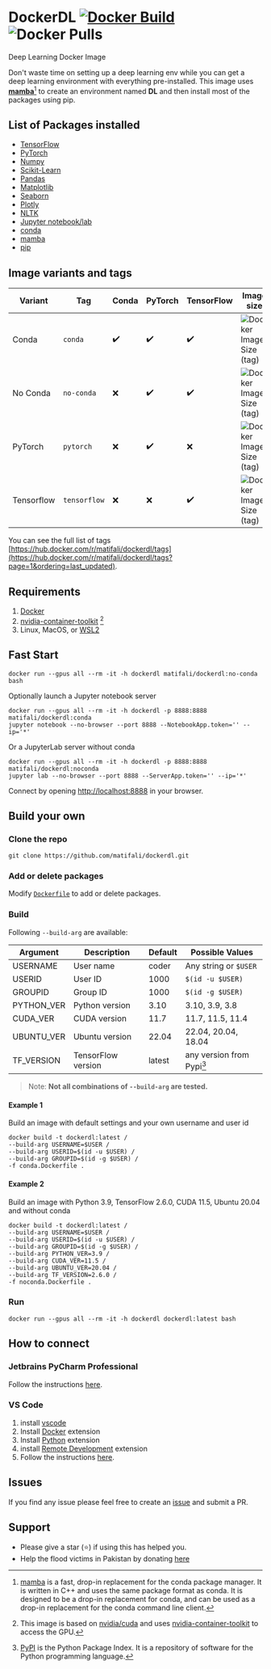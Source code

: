 # DockerDL [![Docker Build](https://github.com/matifali/dockerdl/actions/workflows/docker-publish.yml/badge.svg)](https://github.com/matifali/dockerdl/actions/workflows/docker-publish.yml) ![Docker Pulls](https://img.shields.io/docker/pulls/matifali/dockerdl)

Deep Learning Docker Image

Don't waste time on setting up a deep learning env while you can get a deep learning environment with everything pre-installed.
This image uses **[mamba](https://mamba.readthedocs.io/en/latest/user_guide/mamba.html)**[^1] to create an environment named **DL** and then install most of the packages using pip.

## List of Packages installed

- [TensorFlow](https://www.tensorflow.org/)
- [PyTorch](https://pytorch.org/)
- [Numpy](https://numpy.org/)
- [Scikit-Learn](https://scikit-learn.org/)
- [Pandas](https://pandas.pydata.org/)
- [Matplotlib](https://matplotlib.org/)
- [Seaborn](https://seaborn.pydata.org/)
- [Plotly](https://plotly.com/)
- [NLTK](https://www.nltk.org/)
- [Jupyter notebook/lab](https://jupyter.org/)
- [conda](https://docs.conda.io/en/latest/miniconda.html)
- [mamba](https://github.com/mamba-org/mamba)
- [pip](https://pip.pypa.io/en/stable/installation/)

## Image variants and tags

| Variant    | Tag          | Conda              | PyTorch            | TensorFlow         | Image size |
| ---------- | ------------ | ------------------ | ------------------ | ------------------ | ---------- |
| Conda      | `conda`      | :heavy_check_mark: | :heavy_check_mark: | :heavy_check_mark: | ![Docker Image Size (tag)](https://img.shields.io/docker/image-size/matifali/dockerdl/conda?style=for-the-badge&label=) |
| No Conda   | `no-conda`   | :x:                | :heavy_check_mark: | :heavy_check_mark: | ![Docker Image Size (tag)](https://img.shields.io/docker/image-size/matifali/dockerdl/no-conda?style=for-the-badge&label=) |
| PyTorch    | `pytorch`    | :x:                | :heavy_check_mark: | :x:                | ![Docker Image Size (tag)](https://img.shields.io/docker/image-size/matifali/dockerdl/pytorch?style=for-the-badge&label=) |
| Tensorflow | `tensorflow` | :x:                | :x:                | :heavy_check_mark: | ![Docker Image Size (tag)](https://img.shields.io/docker/image-size/matifali/dockerdl/tensorflow?style=for-the-badge&label=) |

You can see the full list of tags [https://hub.docker.com/r/matifali/dockerdl/tags](https://hub.docker.com/r/matifali/dockerdl/tags?page=1&ordering=last_updated).

## Requirements

1. [Docker](https://docs.docker.com/engine/install/)
2. [nvidia-container-toolkit](https://docs.nvidia.com/datacenter/cloud-native/container-toolkit/install-guide.html) [^2]
3. Linux, MacOS, or [WSL2](https://learn.microsoft.com/en-us/windows/wsl/install)

## Fast Start

```console
docker run --gpus all --rm -it -h dockerdl matifali/dockerdl:no-conda bash
```

Optionally launch a Jupyter notebook server

```console
docker run --gpus all --rm -it -h dockerdl -p 8888:8888 matifali/dockerdl:conda
jupyter notebook --no-browser --port 8888 --NotebookApp.token='' --ip='*'
```

Or a JupyterLab server without conda

```console
docker run --gpus all --rm -it -h dockerdl -p 8888:8888 matifali/dockerdl:noconda
jupyter lab --no-browser --port 8888 --ServerApp.token='' --ip='*'
```

Connect by opening <http://localhost:8888> in your browser.

## Build your own

### Clone the repo

```console
git clone https://github.com/matifali/dockerdl.git
```

### Add or delete packages

Modify [`Dockerfile`](Dockerfile) to add or delete packages.

### Build

Following `--build-arg` are available:

| Argument   | Description        | Default | Possible Values           |
| ---------- | ------------------ | ------- | ------------------------- |
| USERNAME   | User name          | coder   | Any string or `$USER`     |
| USERID     | User ID            | 1000    | `$(id -u $USER)`          |
| GROUPID    | Group ID           | 1000    | `$(id -g $USER)`          |
| PYTHON_VER | Python version     | 3.10    | 3.10, 3.9, 3.8            |
| CUDA_VER   | CUDA version       | 11.7    | 11.7, 11.5, 11.4          |
| UBUNTU_VER | Ubuntu version     | 22.04   | 22.04, 20.04, 18.04       |
| TF_VERSION | TensorFlow version | latest  | any version from Pypi[^3] |

> Note: **Not all combinations of `--build-arg` are tested.**

#### Example 1

Build an image with default settings and your own username and user id

```console
docker build -t dockerdl:latest /
--build-arg USERNAME=$USER /
--build-arg USERID=$(id -u $USER) /
--build-arg GROUPID=$(id -g $USER) /
-f conda.Dockerfile .
```

#### Example 2

Build an image with Python 3.9, TensorFlow 2.6.0, CUDA 11.5, Ubuntu 20.04 and without conda

```console
docker build -t dockerdl:latest /
--build-arg USERNAME=$USER /
--build-arg USERID=$(id -u $USER) /
--build-arg GROUPID=$(id -g $USER) /
--build-arg PYTHON_VER=3.9 /
--build-arg CUDA_VER=11.5 /
--build-arg UBUNTU_VER=20.04 /
--build-arg TF_VERSION=2.6.0 /
-f noconda.Dockerfile .
```

### Run

```console
docker run --gpus all --rm -it -h dockerdl dockerdl:latest bash
```

## How to connect

### Jetbrains PyCharm Professional

Follow the instructions [here](https://www.jetbrains.com/help/pycharm/docker.html).

### VS Code

1. install [vscode](https://code.visualstudio.com/Download)
2. Install [Docker](https://marketplace.visualstudio.com/items?itemName=ms-azuretools.vscode-docker) extension
3. Install [Python](https://marketplace.visualstudio.com/items?itemName=ms-python.python) extension
4. install [Remote Development](https://marketplace.visualstudio.com/items?itemName=ms-vscode-remote.vscode-remote-extensionpack) extension
5. Follow the instructions [here](https://code.visualstudio.com/docs/remote/containers#_quick-start-open-an-existing-folder-in-a-container).

## Issues

If you find any issue please feel free to create an [issue](https://github.com/matifali/DockerDL/issues/new/choose) and submit a PR.

## Support

- Please give a star (⭐) if using this has helped you.
- Help the flood victims in Pakistan by donating [here](https://alkhidmat.org/)

[^1]: [mamba](https://mamba.readthedocs.io/en/latest/user_guide/mamba.html) is a fast, drop-in replacement for the conda package manager. It is written in C++ and uses the same package format as conda. It is designed to be a drop-in replacement for conda, and can be used as a drop-in replacement for the conda command line client.
[^2]: This image is based on [nvidia/cuda](https://hub.docker.com/r/nvidia/cuda) and uses [nvidia-container-toolkit](https://docs.nvidia.com/datacenter/cloud-native/container-toolkit/install-guide.html) to access the GPU.
[^3]: [PyPI](https://pypi.org/) is the Python Package Index. It is a repository of software for the Python programming language.

